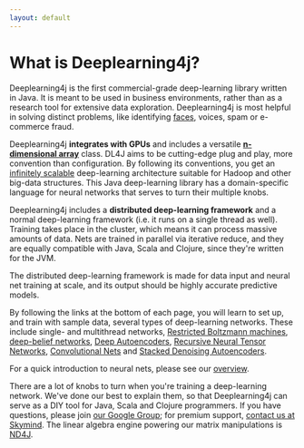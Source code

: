 ```yaml
---
layout: default
---
```


# What is Deeplearning4j?

Deeplearning4j is the first commercial-grade deep-learning library written in Java. It is meant to be used in business environments, rather than as a research tool for extensive data exploration. Deeplearning4j is most helpful in solving distinct problems, like identifying [faces](../facial-reconstruction-tutorial.html), voices, spam or e-commerce fraud. 

Deeplearning4j **integrates with GPUs** and includes a versatile **[n-dimensional array](www.nd4j.org)** class. DL4J aims to be cutting-edge plug and play, more convention than configuration. By following its conventions, you get an [infinitely scalable](../scaleout.html) deep-learning architecture suitable for Hadoop and other big-data structures. This Java deep-learning library has a domain-specific language for neural networks that serves to turn their multiple knobs. 

Deeplearning4j includes a **distributed deep-learning framework** and a normal deep-learning framework (i.e. it runs on a single thread as well). Training takes place in the cluster, which means it can process massive amounts of data. Nets are trained in parallel via iterative reduce, and they are equally compatible with Java, Scala and Clojure, since they're written for the JVM. 

The distributed deep-learning framework is made for data input and neural net training at scale, and its output should be highly accurate predictive models. 

By following the links at the bottom of each page, you will learn to set up, and train with sample data, several types of deep-learning networks. These include single- and multithread networks, [Restricted Boltzmann machines](../restrictedboltzmannmachine.html), [deep-belief networks](../deepbeliefnetwork.html), [Deep Autoencoders](http://deeplearning4j.org/deepautoencoder.html), [Recursive Neural Tensor Networks](http://deeplearning4j.org/recursiveneuraltensornetwork.html), [Convolutional Nets](http://deeplearning4j.org/convolutionalnets.html) and [Stacked Denoising Autoencoders](../stackeddenoisingautoencoder.html). 

For a quick introduction to neural nets, please see our [overview](../overview.html).

There are a lot of knobs to turn when you're training a deep-learning network. We've done our best to explain them, so that Deeplearning4j can serve as a DIY tool for Java, Scala and Clojure programmers. If you have questions, please join [our Google Group](https://groups.google.com/forum/#!forum/deeplearning4j); for premium support, [contact us at Skymind](http://www.skymind.io/contact.html). The linear algebra engine powering our matrix manipulations is [ND4J](http://nd4j.org/).
